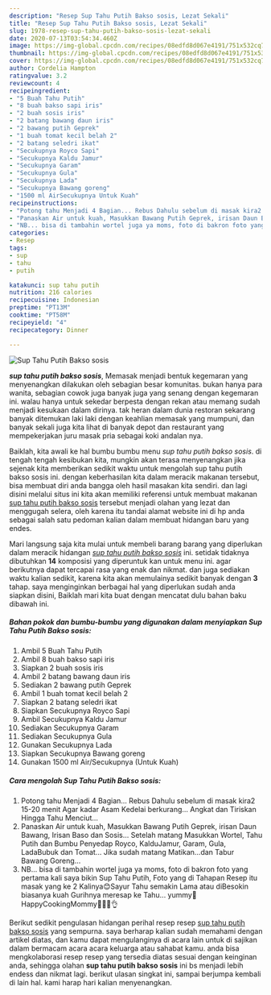 ```yaml
---
description: "Resep Sup Tahu Putih Bakso sosis, Lezat Sekali"
title: "Resep Sup Tahu Putih Bakso sosis, Lezat Sekali"
slug: 1978-resep-sup-tahu-putih-bakso-sosis-lezat-sekali
date: 2020-07-13T03:54:34.460Z
image: https://img-global.cpcdn.com/recipes/08edfd8d067e4191/751x532cq70/sup-tahu-putih-bakso-sosis-foto-resep-utama.jpg
thumbnail: https://img-global.cpcdn.com/recipes/08edfd8d067e4191/751x532cq70/sup-tahu-putih-bakso-sosis-foto-resep-utama.jpg
cover: https://img-global.cpcdn.com/recipes/08edfd8d067e4191/751x532cq70/sup-tahu-putih-bakso-sosis-foto-resep-utama.jpg
author: Cordelia Hampton
ratingvalue: 3.2
reviewcount: 4
recipeingredient:
- "5 Buah Tahu Putih"
- "8 buah bakso sapi iris"
- "2 buah sosis iris"
- "2 batang bawang daun iris"
- "2 bawang putih Geprek"
- "1 buah tomat kecil belah 2"
- "2 batang seledri ikat"
- "Secukupnya Royco Sapi"
- "Secukupnya Kaldu Jamur"
- "Secukupnya Garam"
- "Secukupnya Gula"
- "Secukupnya Lada"
- "Secukupnya Bawang goreng"
- "1500 ml AirSecukupnya Untuk Kuah"
recipeinstructions:
- "Potong tahu Menjadi 4 Bagian... Rebus Dahulu sebelum di masak kira2 15-20 menit Agar kadar Asam Kedelai berkurang... Angkat dan Tiriskan Hingga Tahu Menciut..."
- "Panaskan Air untuk kuah, Masukkan Bawang Putih Geprek, irisan Daun Bawang, Irisan Baso dan Sosis... Setelah matang Masukkan Wortel, Tahu Putih dan Bumbu Penyedap Royco, KalduJamur, Garam, Gula, LadaBubuk dan Tomat... Jika sudah matang Matikan...dan Tabur Bawang Goreng..."
- "NB... bisa di tambahin wortel juga ya moms, foto di bakron foto yang pertama kali saya bikin Sup Tahu Putih, Foto yang di Tahapan Resep itu masak yang ke 2 Kalinya😊Sayur Tahu semakin Lama atau diBesokin biasanya kuah Gurihnya meresap ke Tahu... yummy🤤 HappyCookingMommy👩‍🍳😘👌"
categories:
- Resep
tags:
- sup
- tahu
- putih

katakunci: sup tahu putih 
nutrition: 216 calories
recipecuisine: Indonesian
preptime: "PT13M"
cooktime: "PT58M"
recipeyield: "4"
recipecategory: Dinner

---
```



![Sup Tahu Putih Bakso sosis](https://img-global.cpcdn.com/recipes/08edfd8d067e4191/751x532cq70/sup-tahu-putih-bakso-sosis-foto-resep-utama.jpg)

<b><i>sup tahu putih bakso sosis</i></b>, Memasak menjadi bentuk kegemaran yang menyenangkan dilakukan oleh sebagian besar komunitas. bukan hanya para wanita, sebagian cowok juga banyak juga yang senang dengan kegemaran ini. walau hanya untuk sekedar berpesta dengan rekan atau memang sudah menjadi kesukaan dalam dirinya. tak heran dalam dunia restoran sekarang banyak ditemukan laki laki dengan keahlian memasak yang mumpuni, dan banyak sekali juga kita lihat di banyak depot dan restaurant yang mempekerjakan juru masak pria sebagai koki andalan nya.



Baiklah, kita awali ke hal bumbu bumbu menu <i>sup tahu putih bakso sosis</i>. di tengah tengah kesibukan kita, mungkin akan terasa menyenangkan jika sejenak kita memberikan sedikit waktu untuk mengolah sup tahu putih bakso sosis ini. dengan keberhasilan kita dalam meracik makanan tersebut, bisa membuat diri anda bangga oleh hasil masakan kita sendiri. dan lagi disini melalui situs ini kita akan memiliki referensi untuk membuat makanan <u>sup tahu putih bakso sosis</u> tersebut menjadi olahan yang lezat dan menggugah selera, oleh karena itu tandai alamat website ini di hp anda sebagai salah satu pedoman kalian dalam membuat hidangan baru yang endes.


Mari langsung saja kita mulai untuk membeli barang barang yang diperlukan dalam meracik hidangan <u><i>sup tahu putih bakso sosis</i></u> ini. setidak tidaknya dibutuhkan <b>14</b> komposisi yang diperuntuk kan untuk menu ini. agar berikutnya dapat tercapai rasa yang enak dan nikmat. dan juga sediakan waktu kalian sedikit, karena kita akan memulainya sedikit banyak dengan <b>3</b> tahap. saya menginginkan berbagai hal yang diperlukan sudah anda siapkan disini, Baiklah mari kita buat dengan mencatat dulu bahan baku dibawah ini.

<!--inarticleads1-->

##### Bahan pokok dan bumbu-bumbu yang digunakan dalam menyiapkan Sup Tahu Putih Bakso sosis:

1. Ambil 5 Buah Tahu Putih
1. Ambil 8 buah bakso sapi iris
1. Siapkan 2 buah sosis iris
1. Ambil 2 batang bawang daun iris
1. Sediakan 2 bawang putih Geprek
1. Ambil 1 buah tomat kecil belah 2
1. Siapkan 2 batang seledri ikat
1. Siapkan Secukupnya Royco Sapi
1. Ambil Secukupnya Kaldu Jamur
1. Sediakan Secukupnya Garam
1. Sediakan Secukupnya Gula
1. Gunakan Secukupnya Lada
1. Siapkan Secukupnya Bawang goreng
1. Gunakan 1500 ml Air/Secukupnya (Untuk Kuah)




<!--inarticleads2-->

##### Cara mengolah Sup Tahu Putih Bakso sosis:

1. Potong tahu Menjadi 4 Bagian... Rebus Dahulu sebelum di masak kira2 15-20 menit Agar kadar Asam Kedelai berkurang... Angkat dan Tiriskan Hingga Tahu Menciut...
1. Panaskan Air untuk kuah, Masukkan Bawang Putih Geprek, irisan Daun Bawang, Irisan Baso dan Sosis... Setelah matang Masukkan Wortel, Tahu Putih dan Bumbu Penyedap Royco, KalduJamur, Garam, Gula, LadaBubuk dan Tomat... Jika sudah matang Matikan...dan Tabur Bawang Goreng...
1. NB... bisa di tambahin wortel juga ya moms, foto di bakron foto yang pertama kali saya bikin Sup Tahu Putih, Foto yang di Tahapan Resep itu masak yang ke 2 Kalinya😊Sayur Tahu semakin Lama atau diBesokin biasanya kuah Gurihnya meresap ke Tahu... yummy🤤 HappyCookingMommy👩‍🍳😘👌




Berikut sedikit pengulasan hidangan perihal resep resep <u>sup tahu putih bakso sosis</u> yang sempurna. saya berharap kalian sudah memahami dengan artikel diatas, dan kamu dapat mengulanginya di acara lain untuk di sajikan dalam bermacam acara acara keluarga atau sahabat kamu. anda bisa mengkolaborasi resep resep yang tersedia diatas sesuai dengan keinginan anda, sehingga olahan <b>sup tahu putih bakso sosis</b> ini bs menjadi lebih endess dan nikmat lagi. berikut ulasan singkat ini, sampai berjumpa kembali di lain hal. kami harap hari kalian menyenangkan.
